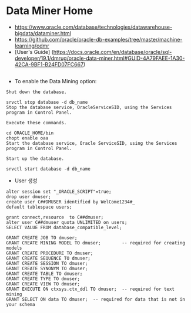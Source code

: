 # Data Miner Home
* https://www.oracle.com/database/technologies/datawarehouse-bigdata/dataminer.html
* https://github.com/oracle/oracle-db-examples/tree/master/machine-learning/odmr
* [User's Guide] (https://docs.oracle.com/en/database/oracle/sql-developer/19.1/dmrug/oracle-data-miner.html#GUID-4A79FAEE-1A30-42CA-9BF1-B24FD07FC667)
## 
* To enable the Data Mining option: 
```
Shut down the database.

srvctl stop database -d db_name
Stop the database service, OracleServiceSID, using the Services program in Control Panel.

Execute these commands.

cd ORACLE_HOME/bin
chopt enable oaa
Start the database service, Oracle ServiceSID, using the Services program in Control Panel.

Start up the database.

srvctl start database -d db_name
```
* User 생성
```
alter session set "_ORACLE_SCRIPT"=true;
drop user dmuser;
create user C##DMUSER identified by WelCome1234#_
default tablespace users;

grant connect,resource  to C##dmuser;
alter user C##dmuser quota UNLIMITED on users;
SELECT VALUE FROM database_compatible_level;

GRANT CREATE JOB TO dmuser;
GRANT CREATE MINING MODEL TO dmuser;        -- required for creating models
GRANT CREATE PROCEDURE TO dmuser;
GRANT CREATE SEQUENCE TO dmuser;
GRANT CREATE SESSION TO dmuser;
GRANT CREATE SYNONYM TO dmuser;
GRANT CREATE TABLE TO dmuser;
GRANT CREATE TYPE TO dmuser;
GRANT CREATE VIEW TO dmuser;
GRANT EXECUTE ON ctxsys.ctx_ddl TO dmuser;  -- required for text mining
GRANT SELECT ON data TO dmuser;  -- required for data that is not in your schema

```                                               
